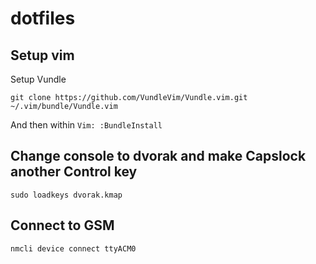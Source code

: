# dotfiles

## Setup vim

Setup Vundle

```
git clone https://github.com/VundleVim/Vundle.vim.git ~/.vim/bundle/Vundle.vim
```

And then within `Vim: :BundleInstall`

## Change console to dvorak and make Capslock another Control key

```
sudo loadkeys dvorak.kmap 
```

## Connect to GSM

```
nmcli device connect ttyACM0
```

